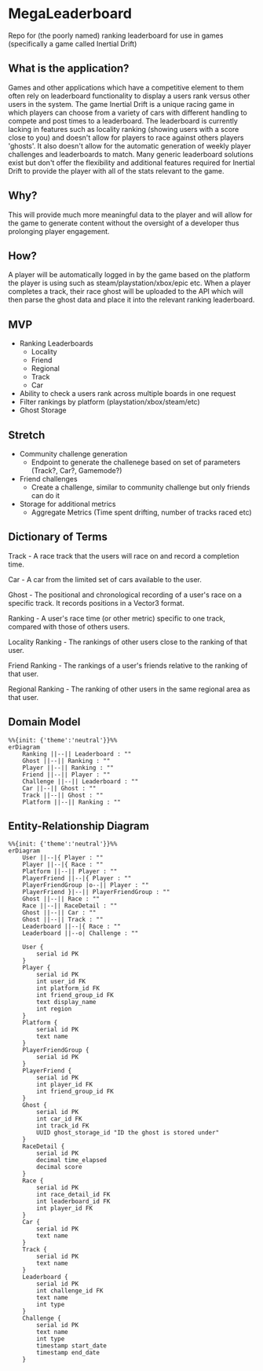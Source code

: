 # MegaLeaderboard

Repo for (the poorly named) ranking leaderboard for use in games (specifically a game called Inertial Drift)

## What is the application?

Games and other applications which have a competitive element to them often rely on leaderboard functionality to display a users rank versus other users in the system.
The game Inertial Drift is a unique racing game in which players can choose from a variety of cars with different handling to compete and post times to a leaderboard.
The leaderboard is currently lacking in features such as locality ranking (showing users with a score close to you) and doesn't allow for players to race against others players 'ghosts'.
It also doesn't allow for the automatic generation of weekly player challenges and leaderboards to match.
Many generic leaderboard solutions exist but don't offer the flexibility and additional features required for Inertial Drift to provide the player with all of the stats relevant to the game.
 
## Why?

This will provide much more meaningful data to the player and will allow for the game to generate content without the oversight of a developer thus prolonging player engagement.

## How?

A player will be automatically logged in by the game based on the platform the player is using such as steam/playstation/xbox/epic etc.
When a player completes a track, their race ghost will be uploaded to the API which will then parse the ghost data and place it into the relevant ranking leaderboard.

## MVP

- Ranking Leaderboards
  - Locality
  - Friend
  - Regional
  - Track
  - Car
- Ability to check a users rank across multiple boards in one request
- Filter rankings by platform (playstation/xbox/steam/etc)
- Ghost Storage

## Stretch

- Community challenge generation
	- Endpoint to generate the challenege based on set of parameters (Track?, Car?, Gamemode?)
- Friend challenges
	- Create a challenge, similar to community challenge but only friends can do it
- Storage for additional metrics
  - Aggregate Metrics (Time spent drifting, number of tracks raced etc)
  
## Dictionary of Terms
Track - A race track that the users will race on and record a completion time.

Car - A car from the limited set of cars available to the user.

Ghost - The positional and chronological recording of a user's race on a specific track. It records positions in a Vector3 format.

Ranking - A user's race time (or other metric) specific to one track, compared with those of others users.

Locality Ranking - The rankings of other users close to the ranking of that user.

Friend Ranking - The rankings of a user's friends relative to the ranking of that user.

Regional Ranking - The ranking of other users in the same regional area as that user.
  
## Domain Model
``` mermaid
%%{init: {'theme':'neutral'}}%%
erDiagram
    Ranking ||--|| Leaderboard : ""
    Ghost ||--|| Ranking : ""
    Player ||--|| Ranking : ""
    Friend ||--|| Player : ""
    Challenge ||--|| Leaderboard : ""
    Car ||--|| Ghost : ""
    Track ||--|| Ghost : ""
    Platform ||--|| Ranking : ""

```

## Entity-Relationship Diagram
``` mermaid
%%{init: {'theme':'neutral'}}%%
erDiagram
    User ||--|{ Player : ""
    Player ||--|{ Race : ""
    Platform ||--|| Player : ""
    PlayerFriend ||--|{ Player : ""
    PlayerFriendGroup |o--|| Player : ""
    PlayerFriend }|--|| PlayerFriendGroup : ""
    Ghost ||--|| Race : ""
    Race ||--|| RaceDetail : ""
    Ghost ||--|| Car : ""
    Ghost ||--|| Track : ""
    Leaderboard ||--|{ Race : ""
    Leaderboard ||--o| Challenge : ""

    User {
        serial id PK
    }
    Player {
        serial id PK
        int user_id FK
        int platform_id FK
        int friend_group_id FK
        text display_name
	    int region
    }
    Platform {
        serial id PK
        text name
    }
    PlayerFriendGroup {
        serial id PK
    }
    PlayerFriend {
        serial id PK
        int player_id FK
        int friend_group_id FK
    }
    Ghost {
        serial id PK
        int car_id FK
        int track_id FK
        UUID ghost_storage_id "ID the ghost is stored under"
    }
    RaceDetail {
        serial id PK
        decimal time_elapsed
        decimal score
    }
    Race {
        serial id PK
        int race_detail_id FK
        int leaderboard_id FK
        int player_id FK
    }
    Car {
        serial id PK
        text name
    }
    Track {
        serial id PK
        text name
    }
    Leaderboard {
        serial id PK
        int challenge_id FK
        text name
        int type
    }
    Challenge {
        serial id PK
        text name
        int type
        timestamp start_date
        timestamp end_date
    }
```
